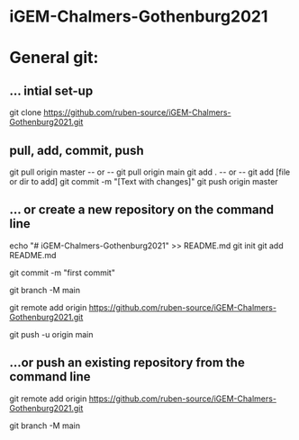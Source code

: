 # iGEM-Chalmers-Gothenburg2021

# General git:

## ... intial set-up
git clone https://github.com/ruben-source/iGEM-Chalmers-Gothenburg2021.git

## pull, add, commit, push
git pull origin master -- or -- git pull origin main
git add . -- or -- git add [file or dir to add]
git commit -m "[Text with changes]"
git push origin master

## ... or create a new repository on the command line
echo "# iGEM-Chalmers-Gothenburg2021" >> README.md
git init
git add README.md

git commit -m "first commit"

git branch -M main

git remote add origin https://github.com/ruben-source/iGEM-Chalmers-Gothenburg2021.git

git push -u origin main


## ...or push an existing repository from the command line

git remote add origin https://github.com/ruben-source/iGEM-Chalmers-Gothenburg2021.git

git branch -M main
